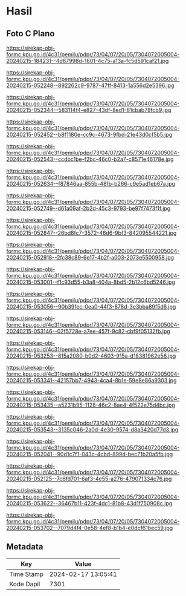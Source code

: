 # Hasil

## Foto C Plano

https://sirekap-obj-formc.kpu.go.id/4c31/pemilu/pdpr/73/04/07/20/05/7304072005004-20240215-184231--4d87998d-1601-4c75-a13a-fc5d591caf21.jpg

https://sirekap-obj-formc.kpu.go.id/4c31/pemilu/pdpr/73/04/07/20/05/7304072005004-20240215-052248--892262c9-9787-47ff-8413-1a556d2e5396.jpg

https://sirekap-obj-formc.kpu.go.id/4c31/pemilu/pdpr/73/04/07/20/05/7304072005004-20240215-052344--583114f4-e827-43df-8ed1-61cbab78fcb9.jpg

https://sirekap-obj-formc.kpu.go.id/4c31/pemilu/pdpr/73/04/07/20/05/7304072005004-20240215-052452--b8f1180e-cc9c-4673-9fbd-21e43d0cf5b5.jpg

https://sirekap-obj-formc.kpu.go.id/4c31/pemilu/pdpr/73/04/07/20/05/7304072005004-20240215-052543--ccdbc1be-f2bc-46c0-b2a7-c8571e46178e.jpg

https://sirekap-obj-formc.kpu.go.id/4c31/pemilu/pdpr/73/04/07/20/05/7304072005004-20240215-052634--f87846aa-855b-48fb-b266-c9e5ad1eb67a.jpg

https://sirekap-obj-formc.kpu.go.id/4c31/pemilu/pdpr/73/04/07/20/05/7304072005004-20240215-052749--d61a09af-2b2d-45c3-9793-be97f7473f1f.jpg

https://sirekap-obj-formc.kpu.go.id/4c31/pemilu/pdpr/73/04/07/20/05/7304072005004-20240215-052847--26bd8fc7-3572-46d6-9bf3-842095544221.jpg

https://sirekap-obj-formc.kpu.go.id/4c31/pemilu/pdpr/73/04/07/20/05/7304072005004-20240215-052918--2fc38c89-6e17-4b2f-a003-2073e5500958.jpg

https://sirekap-obj-formc.kpu.go.id/4c31/pemilu/pdpr/73/04/07/20/05/7304072005004-20240215-053001--f1c93d55-b3a8-404a-8bd5-2b12c6bd5246.jpg

https://sirekap-obj-formc.kpu.go.id/4c31/pemilu/pdpr/73/04/07/20/05/7304072005004-20240215-053056--90b39fec-0ea0-44f3-878d-3e3bba89f5d6.jpg

https://sirekap-obj-formc.kpu.go.id/4c31/pemilu/pdpr/73/04/07/20/05/7304072005004-20240215-053146--02f5728e-a7ee-457f-9c82-cbf9f05132fb.jpg

https://sirekap-obj-formc.kpu.go.id/4c31/pemilu/pdpr/73/04/07/20/05/7304072005004-20240215-053253--815a2080-b0d2-4603-915a-d18381962e56.jpg

https://sirekap-obj-formc.kpu.go.id/4c31/pemilu/pdpr/73/04/07/20/05/7304072005004-20240215-053341--42157bb7-4943-4ca4-8b1e-59e8e86a9303.jpg

https://sirekap-obj-formc.kpu.go.id/4c31/pemilu/pdpr/73/04/07/20/05/7304072005004-20240215-053435--a5231b95-1128-46c2-8ae4-4f522e75d4bc.jpg

https://sirekap-obj-formc.kpu.go.id/4c31/pemilu/pdpr/73/04/07/20/05/7304072005004-20240215-053543--3135c046-2a0d-4e30-9574-d8a3420d77d3.jpg

https://sirekap-obj-formc.kpu.go.id/4c31/pemilu/pdpr/73/04/07/20/05/7304072005004-20240215-052041--90d1c7f1-043c-4cbd-899d-bec71b20a5fb.jpg

https://sirekap-obj-formc.kpu.go.id/4c31/pemilu/pdpr/73/04/07/20/05/7304072005004-20240215-052125--7c6fd701-6af3-4e55-a276-479071334c76.jpg

https://sirekap-obj-formc.kpu.go.id/4c31/pemilu/pdpr/73/04/07/20/05/7304072005004-20240215-053622--36467b11-423f-4dc1-81b8-43d1f750908c.jpg

https://sirekap-obj-formc.kpu.go.id/4c31/pemilu/pdpr/73/04/07/20/05/7304072005004-20240215-053702--7079d4f4-0e58-4ef8-b1b4-e0dcf61bec59.jpg


## Metadata

| Key        | Value               |
| ---------- | ------------------- |
| Time Stamp | 2024-02-17 13:05:41 |
| Kode Dapil | 7301                |



